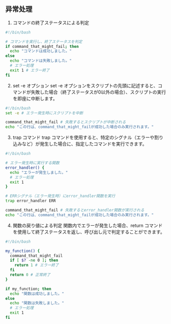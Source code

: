 ## 异常处理
1.  コマンドの終了ステータスによる判定
```sh
#!/bin/bash

# コマンドを実行し、終了ステータスを判定
if command_that_might_fail; then
  echo "コマンドは成功しました。"
else
  echo "コマンドは失敗しました。"
  # エラー処理
  exit 1 # エラー終了
fi
```

2.  set -e オプション
set -e オプションをスクリプトの先頭に記述すると、コマンドが失敗した場合（終了ステータスが0以外の場合）、スクリプトの実行を即座に中断します。
```sh
#!/bin/bash
set -e # エラー発生時にスクリプトを中断

command_that_might_fail # 失敗するとスクリプトが中断される
echo "この行は、command_that_might_failが成功した場合のみ実行されます。"
```

3.  trap コマンド
trap コマンドを使用すると、特定のシグナル（エラーや割り込みなど）が発生した場合に、指定したコマンドを実行できます。
```sh
#!/bin/bash

# エラー発生時に実行する関数
error_handler() {
  echo "エラーが発生しました。"
  # エラー処理
  exit 1
}

# ERRシグナル（エラー発生時）にerror_handler関数を実行
trap error_handler ERR

command_that_might_fail # 失敗するとerror_handler関数が実行される
echo "この行は、command_that_might_failが成功した場合のみ実行されます。"
```

4.  関数の戻り値による判定
関数内でエラーが発生した場合、return コマンドを使用して終了ステータスを返し、呼び出し元で判定することができます。
```sh
#!/bin/bash

my_function() {
  command_that_might_fail
  if [ $? -ne 0 ]; then
    return 1 # エラー終了
  fi
  return 0 # 正常終了
}

if my_function; then
  echo "関数は成功しました。"
else
  echo "関数は失敗しました。"
  # エラー処理
  exit 1
fi
```
